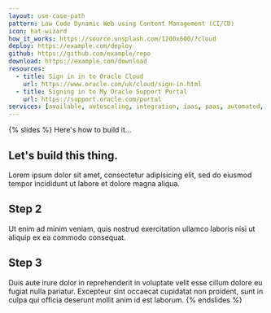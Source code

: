 ```yaml
---
layout: use-case-path
pattern: Low Code Dynamic Web using Content Management (CI/CD)
icon: hat-wizard
how_it_works: https://source.unsplash.com/1200x600/?cloud
deploy: https://example.com/deploy
github: https://github.com/example/repo
download: https://example.com/download
resources:
  - title: Sign in in to Oracle Cloud
    url: https://www.oracle.com/uk/cloud/sign-in.html
  - title: Signing in to My Oracle Support Portal
    url: https://support.oracle.com/portal
services: [available, autoscaling, integration, iaas, paas, automated, database, protection, latest-features, content-management, site-builder, multi-channel, rest-api]
---
```

{% slides %}
Here's how to build it...

## Let's build this thing.

Lorem ipsum dolor sit amet, consectetur adipisicing elit, sed do eiusmod tempor incididunt ut labore et dolore magna aliqua. 

## Step 2

Ut enim ad minim veniam, quis nostrud exercitation ullamco laboris nisi ut aliquip ex ea commodo consequat. 

## Step 3

Duis aute irure dolor in reprehenderit in voluptate velit esse cillum dolore eu fugiat nulla pariatur. Excepteur sint occaecat cupidatat non proident, sunt in culpa qui officia deserunt mollit anim id est laborum.
{% endslides %}

